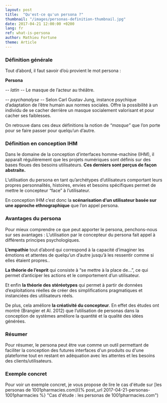 ```yaml
---
layout: post
title:  "Qu'est-ce qu'un persona ?"
thumbnail: "/images/personas-definition-thumbnail.jpg"
date: 2017-04-21 12:00:00 +0200
lang: fr
ref: what-is-persona
author: Mathieu Fortune
theme: Article
---
```


### Définition générale
Tout d’abord, il faut savoir d’où provient le mot persona :

__Persona__

*-- latin --*
Le masque de l’acteur au théâtre.

*-- psychanalyse --*
Selon Carl Gustav Jung, instance psychique d’adaptation de l’être humain aux normes sociales. Offre la possibilité à un individu de se cacher derrière un masque socialement valorisant et pour cacher ses faiblesses.

On retrouve dans ces deux définitions la notion de *“masque”* que l’on porte pour se faire passer pour quelqu’un d’autre.


### Définition en conception IHM

Dans le domaine de la conception d’interfaces homme-machine (IHM), il apparaît régulièrement que les projets numériques sont définis sur des bases floues des besoins utilisateurs.
__Ces derniers sont perçus de façon abstraite.__

L’utilisation du persona en tant qu’archétypes d’utilisateurs comportant leurs propres personnalités, histoires, envies et besoins spécifiques permet de mettre le concepteur “face” à l’utilisateur.

En conception IHM c’est donc la __scénarisation d’un utilisateur basée sur une approche ethnographique__ que l’on appel persona.

### Avantages du persona

Pour mieux comprendre ce que peut apporter le persona, penchons-nous sur ses avantages :
L’utilisation par le concepteur du persona fait appel à différents principes psychologiques.

__L’empathie__ tout d’abord qui correspond à la capacité d’imaginer les émotions et attentes de quelqu’un d’autre jusqu’à les ressentir comme si elles étaient propres..

__La théorie de l’esprit__ qui consiste à “se mettre à la place de…”, ce qui permet d’anticiper les actions et le comportement d’un utilisateur.

Et enfin __la théorie des stéréotypes__ qui permet à partir de données d’exploitations réelles de créer des simplifications pragmatiques et instanciées des utilisateurs réels.

De plus, cela améliore __la créativité du concepteur__. En effet des études ont montré (Brangier et Al. 2012) que l’utilisation de personas dans la conception de systèmes améliore la quantité et la qualité des idées générées.

### Résumer

Pour résumer, le persona peut être vue comme un outil permettant de faciliter la conception des futures interfaces d'un produits ou d'une plateforme tout en restant en adéquation avec les attentes et les besoins des clients/utilisateurs.

### Exemple concret

Pour voir un exemple concret, je vous propose de lire le cas d'étude sur [les personas de 1001pharmacies.com]({% post_url 2017-04-21-personas-1001pharmacies %} "Cas d'étude : les personas de 1001pharmacies.com")
